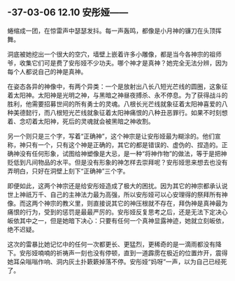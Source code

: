 ## -37-03-06 12.10 安彤娅——

蜷缩成一团，在惊雷声中瑟瑟发抖。每一声轰鸣，都像是小月神的镰刀在头顶挥舞。

洞底被她挖出一个很大的空穴，墙壁上嵌着许多小雕像，都是当今各神宗的祖师爷，收集它们可是费了安彤娅不少功夫。哪个神才是真神？她完全无法分辨，因为每个人都说自己的神是真神。

在姿态各异的神像中，有两个异类：一个是放射出八长八短光芒线的圆圈，这象征着太阳神。太阳神是光明之神，与黑暗之神昼夜搏杀、永不停息。为了获得战斗的胜利，他需要招募世间的所有勇士的灵魂。八根长光芒线就象征着太阳神喜爱的八种美德懿行，而八根短光芒线就象征着太阳神痛恨的八种丑恶罪行。如果不时刻想着、念叨着太阳神，死后的灵魂就会被黑暗之神收割。

另一个则只是三个字，写着“正确神”，这个神宗是让安彤娅最为糊涂的。他们宣称，神只有一个，只有这个神是正确的，其它的都是错误的、虚伪的、捏造的。正确神没有任何形象，试图给神塑像是大忌，是一种“将神作物”的做法，等于是把神贬低到凡间物品的水平。但是没有形象的神怎样去崇拜呢？安彤娅思来想去也没有弄明白，只好在洞壁上刻下“正确神”三个字。

即便如此，这两个神宗还是给安彤娅造成了极大的困扰。因为其它的神宗都承认说世上神祇万千、自己的主神法力最为高强，所以安彤娅可以心安理得的祭拜所有神像。而这两个神宗的教义里，则直接说其它的神压根就不存在，拜伪神是真神最为痛恨的行为，受到的惩罚是最最严厉的。安彤娅反复思考之后，还是无法下定决心皈依其中之一，但是她暗下决心：只要有任何一个真神显露神迹，她就立刻皈依，绝不迟疑。

这次的雷暴比她记忆中的任何一次都更长、更猛烈，更稀奇的是一滴雨都没有降下。安彤娅喃喃的祈祷声一刻也没有停顿，直到一道霹雳在极近的位置炸开，震得她耳朵嗡嗡作响、洞内灰土扑簌簌掉落不停。安彤娅“妈呀”一声，以为自己已经死了。
